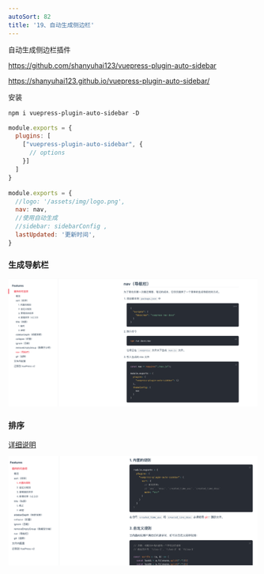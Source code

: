```yaml
---
autoSort: 82
title: '19、自动生成侧边栏'
---
```

自动生成侧边栏插件

https://github.com/shanyuhai123/vuepress-plugin-auto-sidebar

https://shanyuhai123.github.io/vuepress-plugin-auto-sidebar/



安装

```
npm i vuepress-plugin-auto-sidebar -D
```

```js
module.exports = {
  plugins: [
    ["vuepress-plugin-auto-sidebar", {
      // options
    }]
  ]
}
```



```js
module.exports = {
  //logo: '/assets/img/logo.png',
  nav: nav,
  //使用自动生成
  //sidebar: sidebarConfig ,
  lastUpdated: '更新时间',
}
```

### 生成导航栏

![image-20231207140629234](./images/image-20231207140629234.png)





### 排序

[详细说明](https://shanyuhai123.github.io/vuepress-plugin-auto-sidebar/zh/features/plugin-options.html#_1-%E5%86%85%E7%BD%AE%E7%9A%84%E8%A7%84%E5%88%99)

![image-20231207140759558](./images/image-20231207140759558.png)

